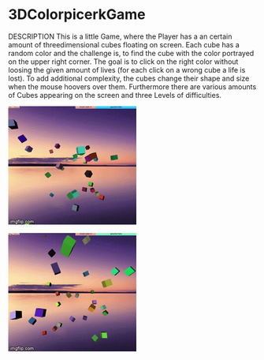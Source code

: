 # 3DColorpicerkGame

DESCRIPTION
This is a little Game, where the Player has a an certain amount of threedimensional cubes floating on screen. Each cube has a random color and the challenge is, to find the cube with the color portrayed on the upper right corner. The goal is to click on the right color without loosing the given amount of lives (for each click on a wrong cube a life is lost).
To add additional complexity, the cubes change their shape and size when the mouse hoovers over them.
Furthermore there are various amounts of Cubes appearing on the screen and three Levels of difficulties. 

![](gameplay.gif)



![](morecubes.gif)
